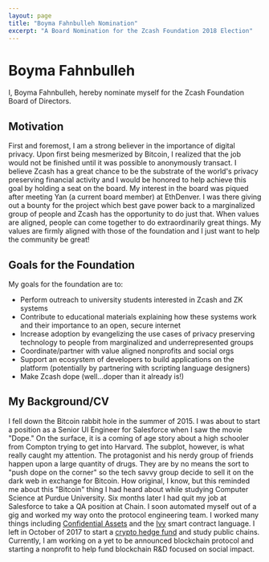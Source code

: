 ```yaml
---
layout: page
title: "Boyma Fahnbulleh Nomination"
excerpt: "A Board Nomination for the Zcash Foundation 2018 Election"
---
```


# Boyma Fahnbulleh

I, Boyma Fahnbulleh, hereby nominate myself for the Zcash Foundation Board of Directors.

## Motivation

First and foremost, I am a strong believer in the importance of digital privacy.
Upon first being mesmerized by Bitcoin, I realized that the job would not be
finished until it was possible to anonymously transact. I believe Zcash has a
great chance to be the substrate of the world's privacy preserving financial
activity and I would be honored to help achieve this goal by holding a seat on the
board. My interest in the board was piqued after meeting Yan (a current board member) at
EthDenver. I was there giving out a bounty for the project which best gave power
back to a marginalized group of people and Zcash has the opportunity to do just
that. When values are aligned, people can come together to do extraordinarily
great things. My values are firmly aligned with those of the foundation and I
just want to help the community be great!

## Goals for the Foundation

My goals for the foundation are to:
- Perform outreach to university students interested in Zcash and ZK systems
- Contribute to educational materials explaining how these systems work and their importance to an open, secure internet
- Increase adoption by evangelizing the use cases of privacy preserving technology to people from marginalized and underrepresented groups
- Coordinate/partner with value aligned nonprofits and social orgs
- Support an ecosystem of developers to build applications on the platform (potentially by partnering with scripting language designers)
- Make Zcash dope (well...doper than it already is!)

## My Background/CV

I fell down the Bitcoin rabbit hole in the summer of 2015. I was about to start a position as a Senior UI Engineer for Salesforce when I saw the movie "Dope." On the surface, it is a coming of age story about a high schooler from Compton trying to get into Harvard. The subplot, however, is what really caught my attention. The protagonist and his nerdy group of friends happen upon a large quantity of drugs. They are by no means the sort to "push dope on the corner" so the tech savvy group decide to sell it on the dark web in exchange for Bitcoin. How original, I know, but this reminded me about this "Bitcoin" thing I had heard about while studying Computer Science at Purdue University. Six months later I had quit my job at Salesforce to take a QA position at Chain. I soon automated myself out of a gig and worked my way onto the protocol engineering team. I worked many things including [Confidential Assets](https://blog.chain.com/hidden-in-plain-sight-transacting-privately-on-a-blockchain-835ab75c01cb) and the [Ivy](https://ivy-lang.org/bitcoin) smart contract language. I left in October of 2017 to start a [crypto hedge fund](https://www.coindesk.com/diverse-team-diverse-portfolio-amentum-raising-10-million-crypto-fund/) and study public chains. Currently, I am working on a yet to be announced blockchain protocol and starting a nonprofit to help fund blockchain R&D focused on social impact.

